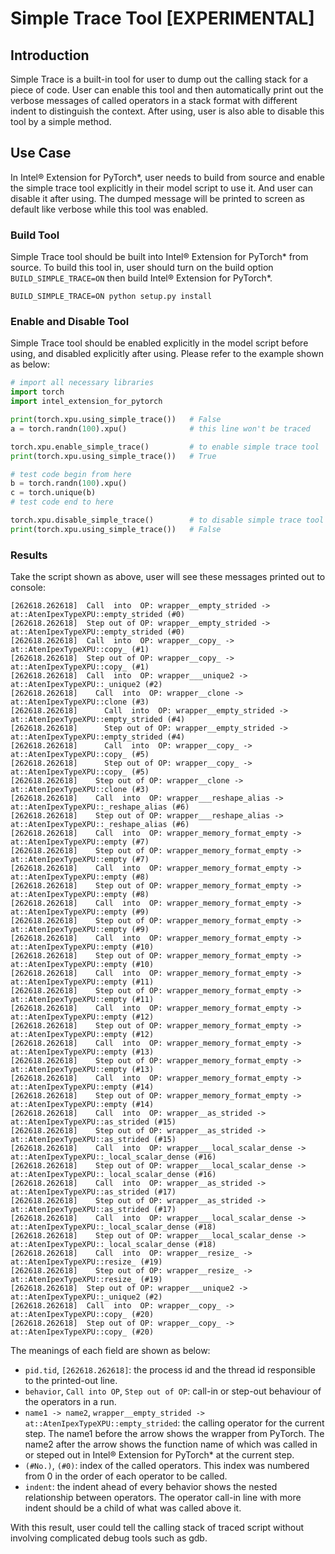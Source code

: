 
# Simple Trace Tool [EXPERIMENTAL]

## Introduction

Simple Trace is a built-in tool for user to dump out the calling stack for a piece of code. User can enable this tool and then automatically print out the verbose messages of called operators in a stack format with different indent to distinguish the context. After using, user is also able to disable this tool by a simple method.

## Use Case

In Intel® Extension for PyTorch\*, user needs to build from source and enable the simple trace tool explicitly in their model script to use it. And user can disable it after using. The dumped message will be printed to screen as default like verbose while this tool was enabled.

### Build Tool

Simple Trace tool should be built into Intel® Extension for PyTorch\* from source. To build this tool in, user should turn on the build option `BUILD_SIMPLE_TRACE=ON` then build Intel® Extension for PyTorch\*.

```unix
BUILD_SIMPLE_TRACE=ON python setup.py install
```

### Enable and Disable Tool

Simple Trace tool should be enabled explicitly in the model script before using, and disabled explicitly after using. Please refer to the example shown as below:

```python
# import all necessary libraries
import torch
import intel_extension_for_pytorch

print(torch.xpu.using_simple_trace())   # False
a = torch.randn(100).xpu()              # this line won't be traced

torch.xpu.enable_simple_trace()         # to enable simple trace tool
print(torch.xpu.using_simple_trace())   # True

# test code begin from here
b = torch.randn(100).xpu()
c = torch.unique(b)
# test code end to here

torch.xpu.disable_simple_trace()        # to disable simple trace tool
print(torch.xpu.using_simple_trace())   # False
```

### Results

Take the script shown as above, user will see these messages printed out to console:

```text
[262618.262618]  Call  into  OP: wrapper__empty_strided -> at::AtenIpexTypeXPU::empty_strided (#0)
[262618.262618]  Step out of OP: wrapper__empty_strided -> at::AtenIpexTypeXPU::empty_strided (#0)
[262618.262618]  Call  into  OP: wrapper__copy_ -> at::AtenIpexTypeXPU::copy_ (#1)
[262618.262618]  Step out of OP: wrapper__copy_ -> at::AtenIpexTypeXPU::copy_ (#1)
[262618.262618]  Call  into  OP: wrapper___unique2 -> at::AtenIpexTypeXPU::_unique2 (#2)
[262618.262618]    Call  into  OP: wrapper__clone -> at::AtenIpexTypeXPU::clone (#3)
[262618.262618]      Call  into  OP: wrapper__empty_strided -> at::AtenIpexTypeXPU::empty_strided (#4)
[262618.262618]      Step out of OP: wrapper__empty_strided -> at::AtenIpexTypeXPU::empty_strided (#4)
[262618.262618]      Call  into  OP: wrapper__copy_ -> at::AtenIpexTypeXPU::copy_ (#5)
[262618.262618]      Step out of OP: wrapper__copy_ -> at::AtenIpexTypeXPU::copy_ (#5)
[262618.262618]    Step out of OP: wrapper__clone -> at::AtenIpexTypeXPU::clone (#3)
[262618.262618]    Call  into  OP: wrapper___reshape_alias -> at::AtenIpexTypeXPU::_reshape_alias (#6)
[262618.262618]    Step out of OP: wrapper___reshape_alias -> at::AtenIpexTypeXPU::_reshape_alias (#6)
[262618.262618]    Call  into  OP: wrapper_memory_format_empty -> at::AtenIpexTypeXPU::empty (#7)
[262618.262618]    Step out of OP: wrapper_memory_format_empty -> at::AtenIpexTypeXPU::empty (#7)
[262618.262618]    Call  into  OP: wrapper_memory_format_empty -> at::AtenIpexTypeXPU::empty (#8)
[262618.262618]    Step out of OP: wrapper_memory_format_empty -> at::AtenIpexTypeXPU::empty (#8)
[262618.262618]    Call  into  OP: wrapper_memory_format_empty -> at::AtenIpexTypeXPU::empty (#9)
[262618.262618]    Step out of OP: wrapper_memory_format_empty -> at::AtenIpexTypeXPU::empty (#9)
[262618.262618]    Call  into  OP: wrapper_memory_format_empty -> at::AtenIpexTypeXPU::empty (#10)
[262618.262618]    Step out of OP: wrapper_memory_format_empty -> at::AtenIpexTypeXPU::empty (#10)
[262618.262618]    Call  into  OP: wrapper_memory_format_empty -> at::AtenIpexTypeXPU::empty (#11)
[262618.262618]    Step out of OP: wrapper_memory_format_empty -> at::AtenIpexTypeXPU::empty (#11)
[262618.262618]    Call  into  OP: wrapper_memory_format_empty -> at::AtenIpexTypeXPU::empty (#12)
[262618.262618]    Step out of OP: wrapper_memory_format_empty -> at::AtenIpexTypeXPU::empty (#12)
[262618.262618]    Call  into  OP: wrapper_memory_format_empty -> at::AtenIpexTypeXPU::empty (#13)
[262618.262618]    Step out of OP: wrapper_memory_format_empty -> at::AtenIpexTypeXPU::empty (#13)
[262618.262618]    Call  into  OP: wrapper_memory_format_empty -> at::AtenIpexTypeXPU::empty (#14)
[262618.262618]    Step out of OP: wrapper_memory_format_empty -> at::AtenIpexTypeXPU::empty (#14)
[262618.262618]    Call  into  OP: wrapper__as_strided -> at::AtenIpexTypeXPU::as_strided (#15)
[262618.262618]    Step out of OP: wrapper__as_strided -> at::AtenIpexTypeXPU::as_strided (#15)
[262618.262618]    Call  into  OP: wrapper___local_scalar_dense -> at::AtenIpexTypeXPU::_local_scalar_dense (#16)
[262618.262618]    Step out of OP: wrapper___local_scalar_dense -> at::AtenIpexTypeXPU::_local_scalar_dense (#16)
[262618.262618]    Call  into  OP: wrapper__as_strided -> at::AtenIpexTypeXPU::as_strided (#17)
[262618.262618]    Step out of OP: wrapper__as_strided -> at::AtenIpexTypeXPU::as_strided (#17)
[262618.262618]    Call  into  OP: wrapper___local_scalar_dense -> at::AtenIpexTypeXPU::_local_scalar_dense (#18)
[262618.262618]    Step out of OP: wrapper___local_scalar_dense -> at::AtenIpexTypeXPU::_local_scalar_dense (#18)
[262618.262618]    Call  into  OP: wrapper__resize_ -> at::AtenIpexTypeXPU::resize_ (#19)
[262618.262618]    Step out of OP: wrapper__resize_ -> at::AtenIpexTypeXPU::resize_ (#19)
[262618.262618]  Step out of OP: wrapper___unique2 -> at::AtenIpexTypeXPU::_unique2 (#2)
[262618.262618]  Call  into  OP: wrapper__copy_ -> at::AtenIpexTypeXPU::copy_ (#20)
[262618.262618]  Step out of OP: wrapper__copy_ -> at::AtenIpexTypeXPU::copy_ (#20)
```

The meanings of each field are shown as below:

- `pid.tid`, `[262618.262618]`: the process id and the thread id responsible to the printed-out line.
- `behavior`, `Call into OP`, `Step out of OP`: call-in or step-out behaviour of the operators in a run.
- `name1 -> name2`, `wrapper__empty_strided -> at::AtenIpexTypeXPU::empty_strided`: the calling operator for the current step. The name1 before the arrow shows the wrapper from PyTorch. The name2 after the arrow shows the function name of which was called in or steped out in Intel® Extension for PyTorch\* at the current step.
- `(#No.)`, `(#0)`: index of the called operators. This index was numbered from 0 in the order of each operator to be called.
- `indent`: the indent ahead of every behavior shows the nested relationship between operators. The operator call-in line with more indent should be a child of what was called above it.

With this result, user could tell the calling stack of traced script without involving complicated debug tools such as gdb.
